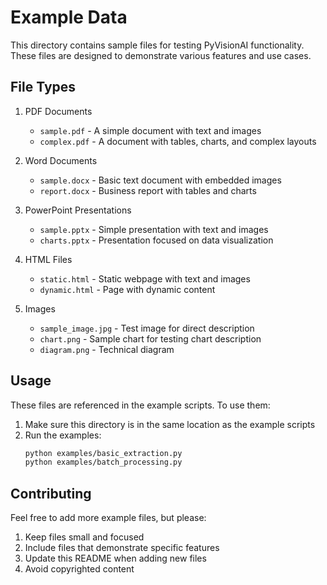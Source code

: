 # Example Data

This directory contains sample files for testing PyVisionAI functionality. These files are designed to demonstrate various features and use cases.

## File Types

1. PDF Documents
   - `sample.pdf` - A simple document with text and images
   - `complex.pdf` - A document with tables, charts, and complex layouts

2. Word Documents
   - `sample.docx` - Basic text document with embedded images
   - `report.docx` - Business report with tables and charts

3. PowerPoint Presentations
   - `sample.pptx` - Simple presentation with text and images
   - `charts.pptx` - Presentation focused on data visualization

4. HTML Files
   - `static.html` - Static webpage with text and images
   - `dynamic.html` - Page with dynamic content

5. Images
   - `sample_image.jpg` - Test image for direct description
   - `chart.png` - Sample chart for testing chart description
   - `diagram.png` - Technical diagram

## Usage

These files are referenced in the example scripts. To use them:

1. Make sure this directory is in the same location as the example scripts
2. Run the examples:
   ```bash
   python examples/basic_extraction.py
   python examples/batch_processing.py
   ```

## Contributing

Feel free to add more example files, but please:
1. Keep files small and focused
2. Include files that demonstrate specific features
3. Update this README when adding new files
4. Avoid copyrighted content
